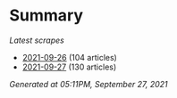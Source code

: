 # Summary
*Latest scrapes*
* [2021-09-26](https://github.com/nuuuwan/news_lk/blob/data/news_lk.2021-09-26.json) (104 articles)
* [2021-09-27](https://github.com/nuuuwan/news_lk/blob/data/news_lk.2021-09-27.json) (130 articles)

*Generated at 05:11PM, September 27, 2021*